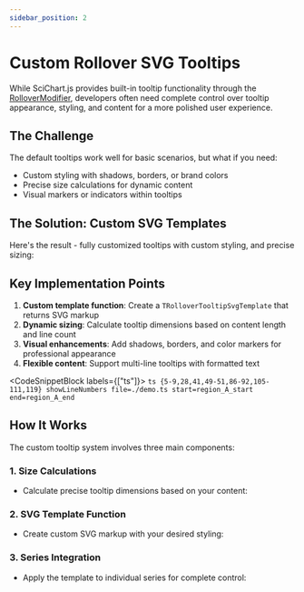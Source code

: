 ```yaml
---
sidebar_position: 2
---
```


# Custom Rollover SVG Tooltips

While SciChart.js provides built-in tooltip functionality through the [RolloverModifier](https://www.scichart.com/documentation/js/current/typedoc/classes/rollovermodifier.html), developers often need complete control over tooltip appearance, styling, and content for a more polished user experience.

## The Challenge

The default tooltips work well for basic scenarios, but what if you need:
- Custom styling with shadows, borders, or brand colors
- Precise size calculations for dynamic content
- Visual markers or indicators within tooltips

## The Solution: Custom SVG Templates

Here's the result - fully customized tooltips with custom styling, and precise sizing:

<LiveDocSnippet name="./demo" />

## Key Implementation Points

1. **Custom template function**: Create a `TRolloverTooltipSvgTemplate` that returns SVG markup
2. **Dynamic sizing**: Calculate tooltip dimensions based on content length and line count
3. **Visual enhancements**: Add shadows, borders, and color markers for professional appearance
4. **Flexible content**: Support multi-line tooltips with formatted text

<CodeSnippetBlock labels={["ts"]}>
    ```ts {5-9,28,41,49-51,86-92,105-111,119} showLineNumbers file=./demo.ts start=region_A_start end=region_A_end
    ```
</CodeSnippetBlock>

## How It Works

The custom tooltip system involves three main components:

### 1. Size Calculations
- Calculate precise tooltip dimensions based on your content:

### 2. SVG Template Function
- Create custom SVG markup with your desired styling:

### 3. Series Integration
- Apply the template to individual series for complete control:
